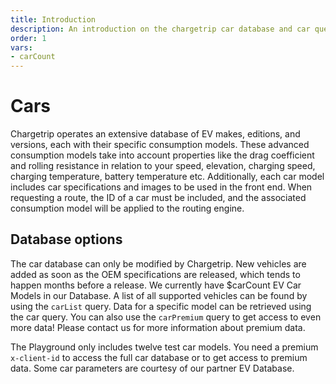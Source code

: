 ```yaml
---
title: Introduction
description: An introduction on the chargetrip car database and car queries
order: 1
vars:
- carCount
---
```


# Cars

Chargetrip operates an extensive database of EV makes, editions, and versions, each with their specific consumption models. These advanced consumption models take into account properties like the drag coefficient and rolling resistance in relation to your speed, elevation, charging speed, charging temperature, battery temperature etc. Additionally, each car model includes car specifications and images to be used in the front end. When requesting a route, the ID of a car must be included, and the associated consumption model will be applied to the routing engine.

## Database options
<replace-vars :vars="vars">

The car database can only be modified by Chargetrip. New vehicles are added as soon as the OEM specifications are released, which tends to happen months before a release. We currently have $carCount EV Car Models in our Database. A list of all supported vehicles can be found by using the `carList` query. Data for a specific model can be retrieved using the car query. You can also use the `carPremium` query to get access to even more data! Please <cta action="openChat">contact us</cta> for more information about premium data.

</replace-vars>

<note display="block">

The Playground only includes twelve test car models. You need a premium `x-client-id` to access the full car database or to get access to premium data. Some car parameters are courtesy of our partner EV Database.

</note>

<car-list></car-list>

<examples title="Clone an example">
    <!-- Cars -->
    <example 
        href="https://examples.chargetrip.com/?id=car-list" 
        img="cars-example.png" 
        title="Query car list" 
        description="Quickly fetch a list of cars." 
        category="Cars">
    </example>
     <example 
        href="https://examples.chargetrip.com/?id=car-details" 
        img="cars-detail-example.png"
        title="Query car details" 
        description="Fetch all the details of a specific car." 
        category="Cars">
    </example>
</examples>
